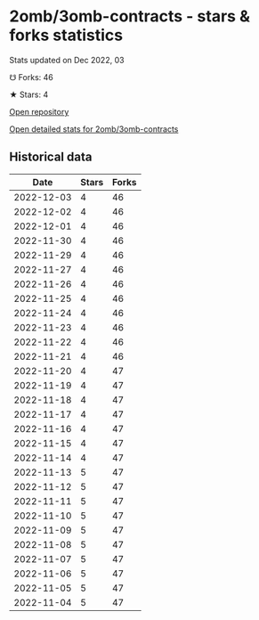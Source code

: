 # 2omb/3omb-contracts - stars & forks statistics

Stats updated on Dec 2022, 03

☋ Forks: 46

★ Stars: 4

[Open repository](https://github.com/2omb/3omb-contracts)

[Open detailed stats for 2omb/3omb-contracts](https://reviewgithub.com/rep/2omb/3omb-contracts)

## Historical data
| Date | Stars | Forks |
|------|-------|-------|
| 2022-12-03 | 4 | 46 | 
| 2022-12-02 | 4 | 46 | 
| 2022-12-01 | 4 | 46 | 
| 2022-11-30 | 4 | 46 | 
| 2022-11-29 | 4 | 46 | 
| 2022-11-27 | 4 | 46 | 
| 2022-11-26 | 4 | 46 | 
| 2022-11-25 | 4 | 46 | 
| 2022-11-24 | 4 | 46 | 
| 2022-11-23 | 4 | 46 | 
| 2022-11-22 | 4 | 46 | 
| 2022-11-21 | 4 | 46 | 
| 2022-11-20 | 4 | 47 | 
| 2022-11-19 | 4 | 47 | 
| 2022-11-18 | 4 | 47 | 
| 2022-11-17 | 4 | 47 | 
| 2022-11-16 | 4 | 47 | 
| 2022-11-15 | 4 | 47 | 
| 2022-11-14 | 4 | 47 | 
| 2022-11-13 | 5 | 47 | 
| 2022-11-12 | 5 | 47 | 
| 2022-11-11 | 5 | 47 | 
| 2022-11-10 | 5 | 47 | 
| 2022-11-09 | 5 | 47 | 
| 2022-11-08 | 5 | 47 | 
| 2022-11-07 | 5 | 47 | 
| 2022-11-06 | 5 | 47 | 
| 2022-11-05 | 5 | 47 | 
| 2022-11-04 | 5 | 47 | 

